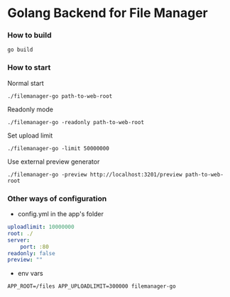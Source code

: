 Golang Backend for File Manager
==================

### How to build

```shell script
go build
```


### How to start

Normal start
```shell script
./filemanager-go path-to-web-root
```

Readonly mode

```shell script
./filemanager-go -readonly path-to-web-root
```

Set upload limit

```shell script
./filemanager-go -limit 50000000
```

Use external preview generator

```shell script
./filemanager-go -preview http://localhost:3201/preview path-to-web-root
```

### Other ways of configuration

- config.yml in the app's folder

```yaml
uploadlimit: 10000000
root: ./
server:
    port: :80
readonly: false
preview: ""
```

- env vars

```shell script
APP_ROOT=/files APP_UPLOADLIMIT=300000 filemanager-go
```

